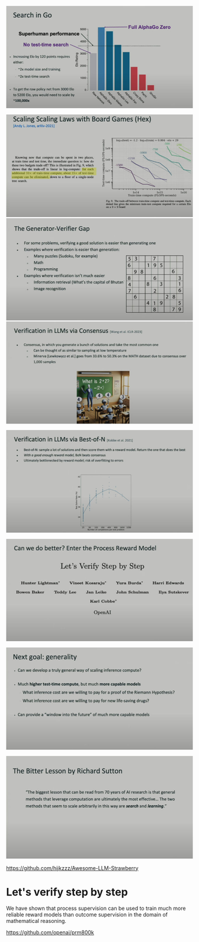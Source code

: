 ![](attachments/187e55991a767f13fc000a4b8dd60046_MD5.jpeg)

![](attachments/7bc4675d5e4486a92762b64cfaa244b8_MD5.jpeg)
![](attachments/79b1db41eb2ead02fef9903dbf2873e0_MD5.jpeg)
![](attachments/0446f194cd02dd4d0ec78a26a83a2a5d_MD5.jpeg)

![](attachments/3bf80f68b1b73c6d39c20c6ea7e266fb_MD5.jpeg)

![](attachments/b2a3d1b2c33cb4ce865e26d0f508b172_MD5.jpeg)

![](attachments/4bcfc992405c81461132f3dbfc9142e4_MD5.jpeg)

![](attachments/eb820a5e770d6f7d00074d0a1e9dc2c8_MD5.jpeg)

https://github.com/hijkzzz/Awesome-LLM-Strawberry


# Let's verify step by step

We have shown that process supervision can be used to train much more reliable reward models than outcome supervision in the domain of mathematical reasoning.

https://github.com/openai/prm800k

